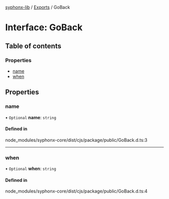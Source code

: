 [syphonx-lib](../README.md) / [Exports](../modules.md) / GoBack

# Interface: GoBack

## Table of contents

### Properties

- [name](GoBack.md#name)
- [when](GoBack.md#when)

## Properties

### name

• `Optional` **name**: `string`

#### Defined in

node_modules/syphonx-core/dist/cjs/package/public/GoBack.d.ts:3

___

### when

• `Optional` **when**: `string`

#### Defined in

node_modules/syphonx-core/dist/cjs/package/public/GoBack.d.ts:4
